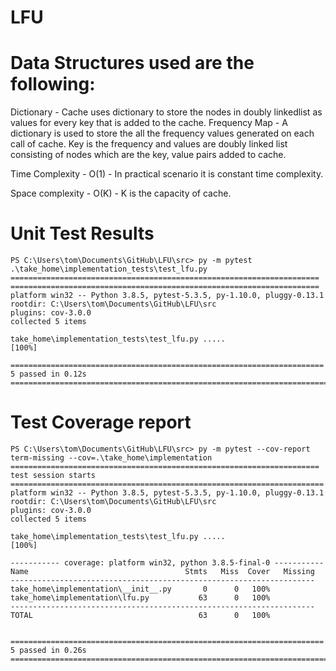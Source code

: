 # LFU

# Data Structures used are the following:
Dictionary - Cache uses dictionary to store the nodes in doubly linkedlist as values for every key that is added to the cache.
Frequency Map - A dictionary is used to store the all the frequency values generated on each call of cache. Key is the frequency and values are doubly linked list consisting of nodes which are the key, value pairs added to cache.

Time Complexity - O(1) - In practical scenario it is constant time complexity.

Space complexity - O(K) - K is the capacity of cache.

# Unit Test Results

```
PS C:\Users\tom\Documents\GitHub\LFU\src> py -m pytest .\take_home\implementation_tests\test_lfu.py
===================================================================== =====================================================================
platform win32 -- Python 3.8.5, pytest-5.3.5, py-1.10.0, pluggy-0.13.1
rootdir: C:\Users\tom\Documents\GitHub\LFU\src
plugins: cov-3.0.0
collected 5 items

take_home\implementation_tests\test_lfu.py .....                                                                                                          [100%]

====================================================================== 5 passed in 0.12s =======================================================================
```

# Test Coverage report

```
PS C:\Users\tom\Documents\GitHub\LFU\src> py -m pytest --cov-report term-missing --cov=.\take_home\implementation
===================================================================== test session starts ======================================================================
platform win32 -- Python 3.8.5, pytest-5.3.5, py-1.10.0, pluggy-0.13.1
rootdir: C:\Users\tom\Documents\GitHub\LFU\src
plugins: cov-3.0.0
collected 5 items

take_home\implementation_tests\test_lfu.py .....                                                                                                          [100%]

----------- coverage: platform win32, python 3.8.5-final-0 -----------
Name                                   Stmts   Miss  Cover   Missing
--------------------------------------------------------------------
take_home\implementation\__init__.py       0      0   100%
take_home\implementation\lfu.py           63      0   100%
--------------------------------------------------------------------
TOTAL                                     63      0   100%


====================================================================== 5 passed in 0.26s ======================================================================= 
```




